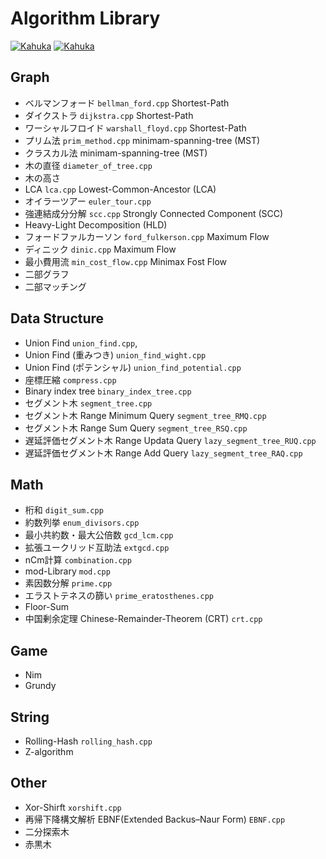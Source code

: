 # Algorithm Library

[![Kahuka](https://img.shields.io/endpoint?url=https%3A%2F%2Fatcoder-badges.now.sh%2Fapi%2Fatcoder%2Fjson%2FKahuka)](https://atcoder.jp/users/Kahuka)
[![Kahuka](https://img.shields.io/endpoint?url=https%3A%2F%2Fatcoder-badges.now.sh%2Fapi%2Fcodeforces%2Fjson%2FKahuka)](https://codeforces.com/profile/Kahuka)



## Graph
- ベルマンフォード   `bellman_ford.cpp`  Shortest-Path
- ダイクストラ   `dijkstra.cpp`  Shortest-Path
- ワーシャルフロイド  `warshall_floyd.cpp`  Shortest-Path
- プリム法   `prim_method.cpp` minimam-spanning-tree (MST)
- クラスカル法   minimam-spanning-tree (MST)
- 木の直径 `diameter_of_tree.cpp`
- 木の高さ
- LCA   `lca.cpp` Lowest-Common-Ancestor (LCA) 
- オイラーツアー `euler_tour.cpp`
- 強連結成分分解 `scc.cpp` Strongly Connected Component (SCC)
- Heavy-Light Decomposition (HLD)
- フォードファルカーソン `ford_fulkerson.cpp` Maximum Flow 
- ディニック `dinic.cpp` Maximum Flow 
- 最小費用流 `min_cost_flow.cpp` Minimax Fost Flow
- 二部グラフ
- 二部マッチング




## Data Structure
- Union Find  `union_find.cpp`,
- Union Find (重みつき) `union_find_wight.cpp`
- Union Find (ポテンシャル) `union_find_potential.cpp`
- 座標圧縮 `compress.cpp`
- Binary index tree `binary_index_tree.cpp`   
- セグメント木  `segment_tree.cpp`
- セグメント木 Range Minimum Query  `segment_tree_RMQ.cpp`
- セグメント木 Range Sum Query  `segment_tree_RSQ.cpp`
- 遅延評価セグメント木 Range Updata Query  `lazy_segment_tree_RUQ.cpp`
- 遅延評価セグメント木 Range Add Query  `lazy_segment_tree_RAQ.cpp`




## Math
- 桁和 `digit_sum.cpp`  
- 約数列挙  `enum_divisors.cpp`  
- 最小共約数・最大公倍数  `gcd_lcm.cpp`  
- 拡張ユークリッド互助法 `extgcd.cpp`  
- nCm計算 `combination.cpp`
- mod-Library  `mod.cpp`
- 素因数分解  `prime.cpp`  
- エラストテネスの篩い `prime_eratosthenes.cpp`
- Floor-Sum
- 中国剰余定理 Chinese-Remainder-Theorem (CRT) `crt.cpp`  


## Game
- Nim
- Grundy



## String
- Rolling-Hash `rolling_hash.cpp`
- Z-algorithm


## Other
- Xor-Shirft `xorshift.cpp`
- 再帰下降構文解析 EBNF(Extended Backus–Naur Form) `EBNF.cpp`
- 二分探索木
- 赤黒木

